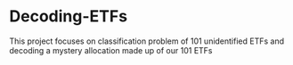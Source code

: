 # Decoding-ETFs
This project focuses on classification problem of 101 unidentified ETFs and decoding a mystery allocation made up of our 101 ETFs
